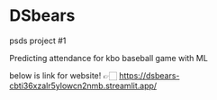 # DSbears

psds project #1

Predicting attendance for kbo baseball game with ML

below is link for website!
👉🏻 https://dsbears-cbti36xzalr5ylowcn2nmb.streamlit.app/
